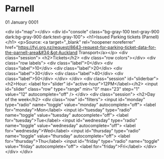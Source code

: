 # Parnell
01 January 0001

&lt;div id=&#34;map&#34;&gt;&lt;/div&gt;
&lt;div id=&#34;console&#34; class=&#34;bg-gray-100 text-gray-900 dark:bg-gray-900 dark:text-gray-100&#34;&gt;
  &lt;h1&gt;Issued Parking tickets (Parnell)&lt;/h1&gt;
  &lt;p&gt;Source: &lt;a target=&#34;_blank&#34; rel=&#34;noopener noreferrer&#34; href=&#34;https://fyi.org.nz/request/8643-request-for-parking-ticket-data-for-the-parnell-area&#34;&gt;Auckland Transport&lt;/a&gt;&lt;/p&gt;
  &lt;div class=&#34;session&#34;&gt;
    &lt;h2&gt;Tickets&lt;/h2&gt;
    &lt;div class=&#34;row colors&#34;&gt;&lt;/div&gt;
    &lt;div class=&#34;row labels&#34;&gt;
      &lt;div class=&#34;label&#34;&gt;0&lt;/div&gt;
      &lt;div class=&#34;label&#34;&gt;10&lt;/div&gt;
      &lt;div class=&#34;label&#34;&gt;20&lt;/div&gt;
      &lt;div class=&#34;label&#34;&gt;30&lt;/div&gt;
      &lt;div class=&#34;label&#34;&gt;40&lt;/div&gt;
      &lt;div class=&#34;label&#34;&gt;50&lt;/div&gt;
    &lt;/div&gt;
  &lt;/div&gt;
  &lt;div class=&#34;session&#34; id=&#34;sliderbar&#34;&gt;
    &lt;h2&gt;Hour: &lt;label for=&#34;slider&#34; id=&#34;active-hour&#34;&gt;12PM&lt;/label&gt;&lt;/h2&gt;
    &lt;input id=&#34;slider&#34; class=&#34;row&#34; type=&#34;range&#34; min=&#34;0&#34; max=&#34;23&#34; step=&#34;1&#34; value=&#34;12&#34; autocomplete=&#34;off&#34; /&gt;
  &lt;/div&gt;
  &lt;div class=&#34;session&#34;&gt;
    &lt;h2&gt;Day of the week&lt;/h2&gt;
    &lt;div class=&#34;row&#34; id=&#34;filters&#34;&gt;
      &lt;input id=&#34;monday&#34; type=&#34;radio&#34; name=&#34;toggle&#34; value=&#34;monday&#34; autocomplete=&#34;off&#34;&gt;
      &lt;label for=&#34;monday&#34;&gt;Mon&lt;/label&gt;
      &lt;input id=&#34;tuesday&#34; type=&#34;radio&#34; name=&#34;toggle&#34; value=&#34;tuesday&#34; autocomplete=&#34;off&#34;&gt;
      &lt;label for=&#34;tuesday&#34;&gt;Tue&lt;/label&gt;
      &lt;input id=&#34;wednesday&#34; type=&#34;radio&#34; name=&#34;toggle&#34; value=&#34;wednesday&#34; autocomplete=&#34;off&#34;&gt;
      &lt;label for=&#34;wednesday&#34;&gt;Wed&lt;/label&gt;
      &lt;input id=&#34;thursday&#34; type=&#34;radio&#34; name=&#34;toggle&#34; value=&#34;thursday&#34; autocomplete=&#34;off&#34;&gt;
      &lt;label for=&#34;thursday&#34;&gt;Thu&lt;/label&gt;
      &lt;input id=&#34;friday&#34; type=&#34;radio&#34; name=&#34;toggle&#34; value=&#34;friday&#34; autocomplete=&#34;off&#34;&gt;
      &lt;label for=&#34;friday&#34;&gt;Fri&lt;/label&gt;
    &lt;/div&gt;
  &lt;/div&gt;
&lt;/div&gt;


